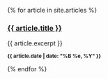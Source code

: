 {% for article in site.articles %}
  <article>
    <h3><a href="{{ site.baseurl }}{{ article.url }}">{{ article.title }}</a></h3>
    {{ article.excerpt }}
    <p><small><strong>{{ article.date | date: "%B %e, %Y" }}</strong></small></p>
  </article>
{% endfor %}
